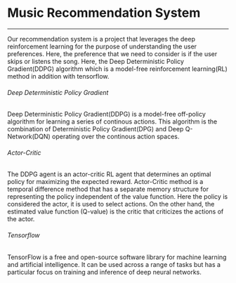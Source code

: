 # Music Recommendation System

<hr>
Our recommendation system is a project that leverages the deep reinforcement learning for the purpose of understanding the user preferences. Here, the preference that we need to consider is if the user skips or listens the song. Here, the Deep Deterministic Policy Gradient(DDPG) algorithm which is a model-free reinforcement learning(RL) method in addition with tensorflow.

<h6>Deep Deterministic Policy Gradient</h6>
Deep Deterministic Policy Gradient(DDPG) is a model-free off-policy algorithm for learning a series of continous actions. This algorithm is the combination of Deterministic Policy Gradient(DPG) and Deep Q-Network(DQN) operating over the continous action spaces.

<h6>Actor-Critic</h6>
The DDPG agent is an actor-critic RL agent that determines an optimal policy for maximizing the expected reward. Actor-Critic method is a temporal difference method that has a separate memory structure for representing the policy independent of the value function. Here the policy is considered the actor, it is used to select actions. On the other hand, the estimated value function (Q-value) is the critic that criticizes the actions of the actor.

<h6>Tensorflow</h6>
TensorFlow is a free and open-source software library for machine learning and artificial intelligence. It can be used across a range of tasks but has a particular focus on training and inference of deep neural networks.
